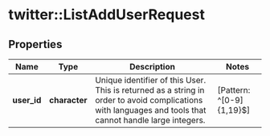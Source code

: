 # twitter::ListAddUserRequest


## Properties
Name | Type | Description | Notes
------------ | ------------- | ------------- | -------------
**user_id** | **character** | Unique identifier of this User. This is returned as a string in order to avoid complications with languages and tools that cannot handle large integers. | [Pattern: ^[0-9]{1,19}$] 


